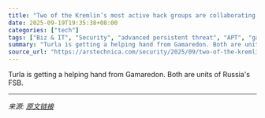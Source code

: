 ```yaml
---
title: "Two of the Kremlin’s most active hack groups are collaborating, ESET says"
date: 2025-09-19T19:35:38+08:00
categories: ["tech"]
tags: ["Biz & IT", "Security", "advanced persistent threat", "APT", "gamaredon", "russia", "turla"]
summary: "Turla is getting a helping hand from Gamaredon. Both are units of Russia's FSB."
source_url: "https://arstechnica.com/security/2025/09/two-of-the-kremlins-most-active-hack-groups-are-collaborating-eset-says/"
---
```


Turla is getting a helping hand from Gamaredon. Both are units of Russia's FSB.

---

*来源: [原文链接](https://arstechnica.com/security/2025/09/two-of-the-kremlins-most-active-hack-groups-are-collaborating-eset-says/)*
